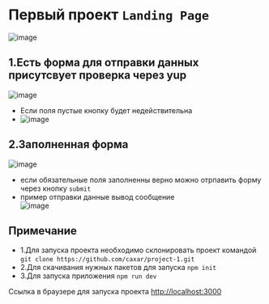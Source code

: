 # Первый проект `Landing Page`

![image](https://github.com/caxar/project-1/assets/45434213/6fafa0c7-b831-46a4-8f53-fe177dd3d9a8)

## 1.Есть форма для отправки данных присутсвует проверка через yup 
  ![image](https://github.com/caxar/project-1/assets/45434213/4bfdad81-6c46-4220-8ea0-858517455e78) <br>
   - Если поля пустые кнопку будет недействительна
   - ![image](https://github.com/caxar/project-1/assets/45434213/6429f941-8527-4460-9ffd-7a3c9dd066ad) <br>

## 2.Заполненная форма
  ![image](https://github.com/caxar/project-1/assets/45434213/df96a30b-3d0d-4be3-afdf-104c04611c6a)
 <br>
   - если обязательные поля заполненны верно можно отрпавить форму через кнопку `submit`
   - пример отправки данные вывод сообщение <br>
   ![image](https://github.com/caxar/project-1/assets/45434213/d593e564-1c85-4006-b14b-15cfd1c46835)


## Примечание 

- 1.Для запуска проекта необходимо склонировать проект командой `git clone https://github.com/caxar/project-1.git`
- 2.Для скачивания нужных пакетов для запуска `npm init`
- 3.Для запуска приложения `npm run dev`


Ссылка в браузере для запуска проекта [http://localhost:3000](http://localhost:3000) 
